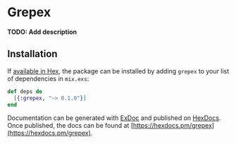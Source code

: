 # Grepex

**TODO: Add description**

## Installation

If [available in Hex](https://hex.pm/docs/publish), the package can be installed
by adding `grepex` to your list of dependencies in `mix.exs`:

```elixir
def deps do
  [{:grepex, "~> 0.1.0"}]
end
```

Documentation can be generated with [ExDoc](https://github.com/elixir-lang/ex_doc)
and published on [HexDocs](https://hexdocs.pm). Once published, the docs can
be found at [https://hexdocs.pm/grepex](https://hexdocs.pm/grepex).

